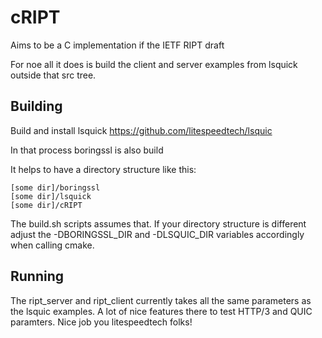 # cRIPT

Aims to be a C implementation if the IETF RIPT draft 

For noe all it does is build the client and server examples from lsquick outside that src tree.

## Building

Build and install lsquick
https://github.com/litespeedtech/lsquic

In that process boringssl is also build

It helps to have a directory structure like this:
```
[some dir]/boringssl
[some dir]/lsquick
[some dir]/cRIPT
```

The build.sh scripts assumes that. If your directory structure is different adjust the -DBORINGSSL_DIR and 
-DLSQUIC_DIR variables accordingly when calling cmake. 

## Running

The ript_server and ript_client currently takes all the same parameters as the lsquic examples.
A lot of nice features there to test HTTP/3 and QUIC paramters. Nice job you litespeedtech folks!